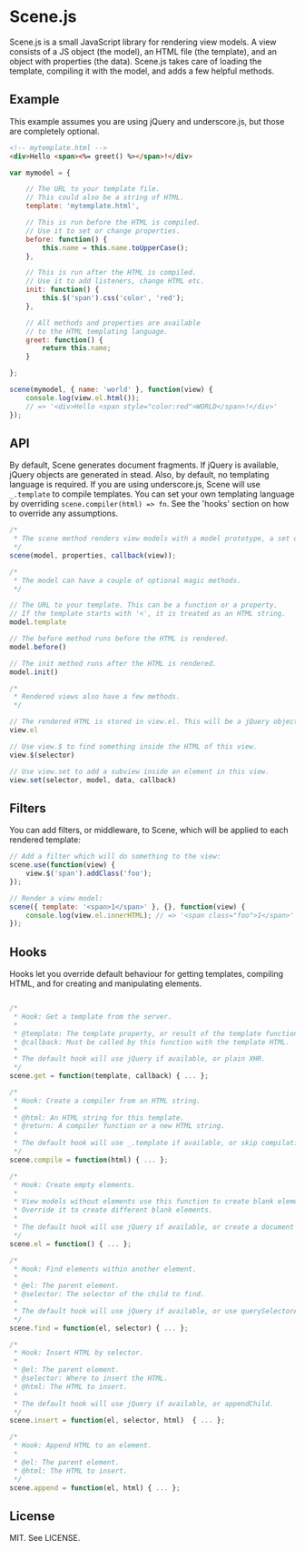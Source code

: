 # Scene.js

Scene.js is a small JavaScript library for rendering view models. A view consists of a JS object (the model), an HTML file (the template), and an object with properties (the data). Scene.js takes care of loading the template, compiling it with the model, and adds a few helpful methods.

## Example

This example assumes you are using jQuery and underscore.js, but those are completely optional.

```html
<!-- mytemplate.html -->
<div>Hello <span><%= greet() %></span>!</div>
```

```javascript
var mymodel = {

    // The URL to your template file.
    // This could also be a string of HTML.
    template: 'mytemplate.html',

    // This is run before the HTML is compiled.
    // Use it to set or change properties.
    before: function() {
        this.name = this.name.toUpperCase();
    },

    // This is run after the HTML is compiled.
    // Use it to add listeners, change HTML etc.
    init: function() {
        this.$('span').css('color', 'red');
    },

    // All methods and properties are available
    // to the HTML templating language.
    greet: function() {
        return this.name;
    }

};

scene(mymodel, { name: 'world' }, function(view) {
    console.log(view.el.html());
    // => '<div>Hello <span style="color:red">WORLD</span>!</div>'
});
```

## API

By default, Scene generates document fragments. If jQuery is available, jQuery objects are generated in stead.
Also, by default, no templating language is required.
If you are using underscore.js, Scene will use `_.template` to compile templates.
You can set your own templating language by overriding `scene.compiler(html) => fn`.
See the 'hooks' section on how to override any assumptions.

```javascript
/*
 * The scene method renders view models with a model prototype, a set of properties, and a callback.
 */
scene(model, properties, callback(view));

/*
 * The model can have a couple of optional magic methods.
 */

// The URL to your template. This can be a function or a property.
// If the template starts with '<', it is treated as an HTML string.
model.template

// The before method runs before the HTML is rendered.
model.before()

// The init method runs after the HTML is rendered.
model.init()

/*
 * Rendered views also have a few methods.
 */

// The rendered HTML is stored in view.el. This will be a jQuery object or a document fragment.
view.el

// Use view.$ to find something inside the HTML of this view.
view.$(selector)

// Use view.set to add a subview inside an element in this view.
view.set(selector, model, data, callback)
```

## Filters

You can add filters, or middleware, to Scene, which will be applied to each rendered template:

```javascript
// Add a filter which will do something to the view:
scene.use(function(view) {
    view.$('span').addClass('foo');
});

// Render a view model:
scene({ template: '<span>1</span>' }, {}, function(view) {
    console.log(view.el.innerHTML); // => '<span class="foo">1</span>'
});
```

## Hooks

Hooks let you override default behaviour for getting templates, compiling HTML, and for
creating and manipulating elements.

```javascript

/*
 * Hook: Get a template from the server.
 *
 * @template: The template property, or result of the template function.
 * @callback: Must be called by this function with the template HTML.
 *
 * The default hook will use jQuery if available, or plain XHR.
 */
scene.get = function(template, callback) { ... };

/*
 * Hook: Create a compiler from an HTML string.
 *
 * @html: An HTML string for this template.
 * @return: A compiler function or a new HTML string.
 *
 * The default hook will use _.template if available, or skip compilation.
 */
scene.compile = function(html) { ... };

/*
 * Hook: Create empty elements.
 *
 * View models without elements use this function to create blank elements.
 * Override it to create different blank elements.
 *
 * The default hook will use jQuery if available, or create a document fragment.
 */
scene.el = function() { ... };

/*
 * Hook: Find elements within another element.
 *
 * @el: The parent element.
 * @selector: The selector of the child to find.
 *
 * The default hook will use jQuery if available, or use querySelectorAll.
 */
scene.find = function(el, selector) { ... };

/*
 * Hook: Insert HTML by selector.
 *
 * @el: The parent element.
 * @selector: Where to insert the HTML.
 * @html: The HTML to insert.
 *
 * The default hook will use jQuery if available, or appendChild.
 */
scene.insert = function(el, selector, html)  { ... };

/*
 * Hook: Append HTML to an element.
 *
 * @el: The parent element.
 * @html: The HTML to insert.
 */
scene.append = function(el, html) { ... };
```

## License

MIT. See LICENSE.
